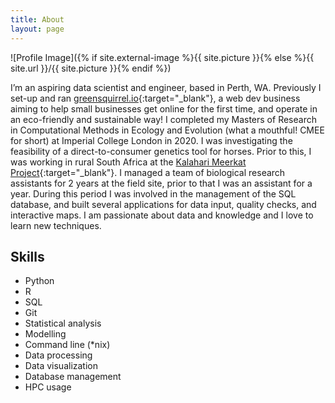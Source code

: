```yaml
---
title: About
layout: page
---
```

![Profile Image]({% if site.external-image %}{{ site.picture }}{% else %}{{ site.url }}/{{ site.picture }}{% endif %})

I’m an aspiring data scientist and engineer, based in Perth, WA. Previously I set-up and ran [greensquirrel.io](https://www.greensquirrel.io/){:target="_blank"}, a web dev business aiming to help small businesses get online for the first time, and operate in an eco-friendly and sustainable way! I completed my Masters of Research in Computational Methods in Ecology and Evolution (what a mouthful! CMEE for short) at Imperial College London in 2020. I was investigating the feasibility of a direct-to-consumer genetics tool for horses. Prior to this, I was working in rural South Africa at the [Kalahari Meerkat Project](https://kalahari-meerkats.com/kmp/){:target="_blank"}. I managed a team of biological research assistants for 2 years at the field site, prior to that I was an assistant for a year. During this period I was involved in the management of the SQL database, and built several applications for data input, quality checks, and interactive maps. I am passionate about data and knowledge and I love to learn new techniques.


<h2>Skills</h2>

<ul class="skill-list">
	<li>Python</li>
	<li>R</li>
	<li>SQL</li>
	<li>Git</li>
	<li>Statistical analysis</li>
	<li>Modelling</li>
	<li>Command line (*nix)</li>
	<li>Data processing</li>
	<li>Data visualization</li>
	<li>Database management</li>
	<li>HPC usage</li>
</ul>

<!--
<h2>Projects</h2>

<ul>
	<li><a href="https://github.com/">Lorem Lorem</a></li>
	<li><a href="https://github.com/">Ipsum Dolor</a></li>
	<li><a href="https://github.com/">Dolor Lorem</a></li>
</ul>

-->
